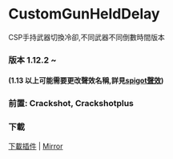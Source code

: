 # CustomGunHeldDelay
CSP手持武器切換冷卻,不同武器不同倒數時間版本

###  版本 1.12.2 ~
  #### (1.13 以上可能需要更改聲效名稱,詳見[spigot聲效](https://hub.spigotmc.org/javadocs/spigot/org/bukkit/Sound.html))

###

### 前置: Crackshot, Crackshotplus

### 下載
[下載插件](http://corneey.com/wMiYVj) | [Mirror](https://drive.google.com/open?id=1oNFsjsq_0AcOD1CcXqjL6js5gPa5CtZK)
